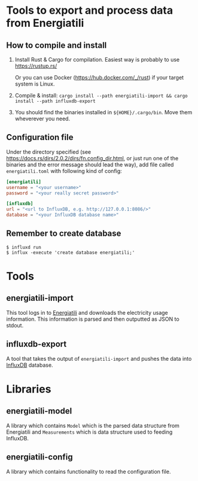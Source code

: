 # Tools to export and process data from Energiatili

## How to compile and install

 1. Install Rust & Cargo for compilation. Easiest way is probably to use
    https://rustup.rs/

     Or you can use Docker (https://hub.docker.com/_/rust) if your target system
     is Linux.

 2. Compile & install: `cargo install --path energiatili-import && cargo install --path influxdb-export`

 3. You should find the binaries installed in `${HOME}/.cargo/bin`. Move them
    wheverever you need.

## Configuration file

Under the directory specified (see
https://docs.rs/dirs/2.0.2/dirs/fn.config_dir.html, or just run one of the
binaries and the error message should lead the way), add file called
`energiatili.toml` with following kind of config:

```toml
[energiatili]
username = "<your username>"
password = "<your really secret password>"

[influxdb]
url = "<url to InfluxDB, e.g. http://127.0.0.1:8086/>"
database = "<your InfluxDB database name>"
```

## Remember to create database

```console
$ influxd run
$ influx -execute 'create database energiatili;'
```

# Tools

## energiatili-import

This tool logs in to [Energiatili](https://www.energiatili.fi/) and downloads the electricity
usage information. This information is parsed and then outputted as JSON to
stdout.

## influxdb-export

A tool that takes the output of `energiatili-import` and pushes the data into
[InfluxDB](https://en.wikipedia.org/wiki/InfluxDB) database.

# Libraries

## energiatili-model

A library which contains `Model` which is the parsed data structure from Energiatili and `Measurements` which is data structure used to feeding InfluxDB.

## energiatili-config

A library which contains functionality to read the configuration file.
